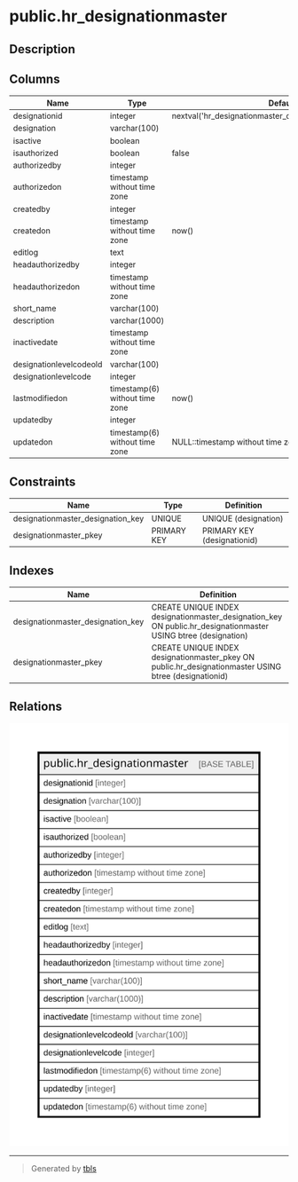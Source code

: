# public.hr_designationmaster

## Description

## Columns

| Name | Type | Default | Nullable | Children | Parents | Comment |
| ---- | ---- | ------- | -------- | -------- | ------- | ------- |
| designationid | integer | nextval('hr_designationmaster_designationid_seq'::regclass) | false |  |  |  |
| designation | varchar(100) |  | false |  |  |  |
| isactive | boolean |  | false |  |  |  |
| isauthorized | boolean | false | false |  |  |  |
| authorizedby | integer |  | true |  |  |  |
| authorizedon | timestamp without time zone |  | true |  |  |  |
| createdby | integer |  | true |  |  |  |
| createdon | timestamp without time zone | now() | true |  |  |  |
| editlog | text |  | true |  |  |  |
| headauthorizedby | integer |  | true |  |  |  |
| headauthorizedon | timestamp without time zone |  | true |  |  |  |
| short_name | varchar(100) |  | true |  |  |  |
| description | varchar(1000) |  | true |  |  |  |
| inactivedate | timestamp without time zone |  | true |  |  |  |
| designationlevelcodeold | varchar(100) |  | true |  |  |  |
| designationlevelcode | integer |  | true |  |  |  |
| lastmodifiedon | timestamp(6) without time zone | now() | true |  |  |  |
| updatedby | integer |  | true |  |  |  |
| updatedon | timestamp(6) without time zone | NULL::timestamp without time zone | true |  |  |  |

## Constraints

| Name | Type | Definition |
| ---- | ---- | ---------- |
| designationmaster_designation_key | UNIQUE | UNIQUE (designation) |
| designationmaster_pkey | PRIMARY KEY | PRIMARY KEY (designationid) |

## Indexes

| Name | Definition |
| ---- | ---------- |
| designationmaster_designation_key | CREATE UNIQUE INDEX designationmaster_designation_key ON public.hr_designationmaster USING btree (designation) |
| designationmaster_pkey | CREATE UNIQUE INDEX designationmaster_pkey ON public.hr_designationmaster USING btree (designationid) |

## Relations

![er](public.hr_designationmaster.svg)

---

> Generated by [tbls](https://github.com/k1LoW/tbls)
